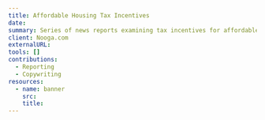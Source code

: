 ```yaml
---
title: Affordable Housing Tax Incentives
date:
summary: Series of news reports examining tax incentives for affordable housing.
client: Nooga.com
externalURL:
tools: []
contributions:
  - Reporting
  - Copywriting
resources:
  - name: banner
    src:
    title:
---
```

